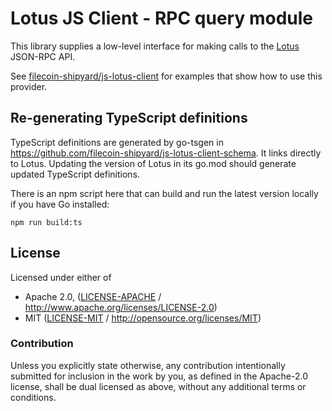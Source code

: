 # Lotus JS Client - RPC query module

This library supplies a low-level interface for making calls to the
[Lotus](https://github.com/filecoin-project/lotus) JSON-RPC API.

See [filecoin-shipyard/js-lotus-client](https://github.com/filecoin-shipyard/js-lotus-client)
for examples that show how to use this provider.

## Re-generating TypeScript definitions

TypeScript definitions are generated by go-tsgen in <https://github.com/filecoin-shipyard/js-lotus-client-schema>. It links directly to Lotus. Updating the version of Lotus in its go.mod should generate updated TypeScript definitions.

There is an npm script here that can build and run the latest version locally if you have Go installed:

```
npm run build:ts
```

## License

Licensed under either of

 * Apache 2.0, ([LICENSE-APACHE](LICENSE-APACHE) / http://www.apache.org/licenses/LICENSE-2.0)
 * MIT ([LICENSE-MIT](LICENSE-MIT) / http://opensource.org/licenses/MIT)

### Contribution

Unless you explicitly state otherwise, any contribution intentionally submitted for inclusion in the work by you, as defined in the Apache-2.0 license, shall be dual licensed as above, without any additional terms or conditions.
